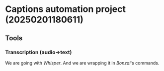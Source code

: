 # Captions automation project (20250201180611)

## Tools

### Transcription (audio->text)

We are going with *Whisper*. And we are wrapping it in *Bonzai*'s commands. 



